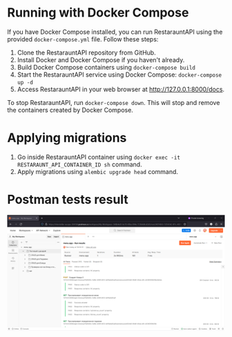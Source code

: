 # Running with Docker Compose

If you have Docker Compose installed, you can run RestarauntAPI using the provided `docker-compose.yml` file. Follow these steps:

1. Clone the RestarauntAPI repository from GitHub.
2. Install Docker and Docker Compose if you haven't already.
3. Build Docker Compose containers using `docker-compose build`
4. Start the RestarauntAPI service using Docker Compose: `docker-compose up -d`
5. Access RestarauntAPI in your web browser at http://127.0.0.1:8000/docs.

To stop RestarauntAPI, run `docker-compose down`. This will stop and remove the containers created by Docker Compose.

# Applying migrations
1. Go inside RestarauntAPI container using 
`docker exec -it RESTARAUNT_API_CONTAINER_ID sh` command.
2. Apply migrations using `alembic upgrade head` command.

# Postman tests result

![Alt text](images/postman_tests_result.png)
